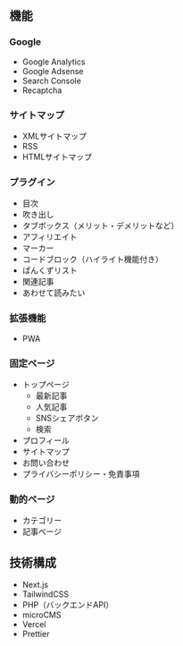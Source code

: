 ## 機能

### Google
- Google Analytics
- Google Adsense
- Search Console
- Recaptcha

### サイトマップ
- XMLサイトマップ
- RSS
- HTMLサイトマップ

### プラグイン
- 目次
- 吹き出し
- タブボックス（メリット・デメリットなど）
- アフィリエイト
- マーカー
- コードブロック（ハイライト機能付き）
- ぱんくずリスト
- 関連記事
- あわせて読みたい

### 拡張機能
- PWA

### 固定ページ
- トップページ
  - 最新記事
  - 人気記事
  - SNSシェアボタン
  - 検索
- プロフィール
- サイトマップ
- お問い合わせ
- プライバシーポリシー・免責事項

### 動的ページ
- カテゴリー
- 記事ページ

## 技術構成

- Next.js
- TailwindCSS
- PHP（バックエンドAPI）
- microCMS
- Vercel
- Prettier

